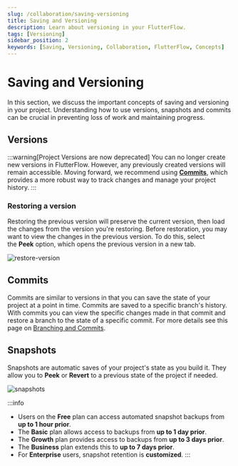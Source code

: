 ```yaml
---
slug: /collaboration/saving-versioning
title: Saving and Versioning
description: Learn about versioning in your FlutterFlow.
tags: [Versioning]
sidebar_position: 2
keywords: [Saving, Versioning, Collaboration, FlutterFlow, Concepts]
---
```


# Saving and Versioning

In this section, we discuss the important concepts of saving and versioning in your project. Understanding how to use versions, snapshots and commits can be crucial in preventing loss of work and maintaining progress.

## Versions

:::warning[Project Versions are now deprecated]
You can no longer create new versions in FlutterFlow. However, any previously created versions will remain accessible. Moving forward, we recommend using [**Commits**](#commits), which provides a more robust way to track changes and manage your project history.
:::


### Restoring a version

Restoring the previous version will preserve the current version, then load the changes from the version you're restoring. Before restoration, you may want to view the changes in the previous version. To do this, select the **Peek** option, which opens the previous version in a new tab.

![restore-version](../imgs/restore-version.avif)


## Commits

Commits are similar to versions in that you can save the state of your project at a point in time. Commits are saved to a specific branch's history. With commits you can view the specific changes made in that commit and restore a branch to the state of a specific commit. For more details see this page on [Branching and Commits](../branching-collaboration/branching.md#commits).

## Snapshots

Snapshots are automatic saves of your project's state as you build it. They allow you to **Peek** or **Revert** to a previous state of the project if needed.

![snapshots](../imgs/snapshots.avif)

:::info
- Users on the **Free** plan can access automated snapshot backups from **up to 1 hour prior**.
- The **Basic** plan allows access to backups from **up to 1 day prior**.
- The **Growth** plan provides access to backups from **up to 3 days prior**.
- The **Business** plan extends this to **up to 7 days prior**.
- For **Enterprise** users, snapshot retention is **customized**.
:::